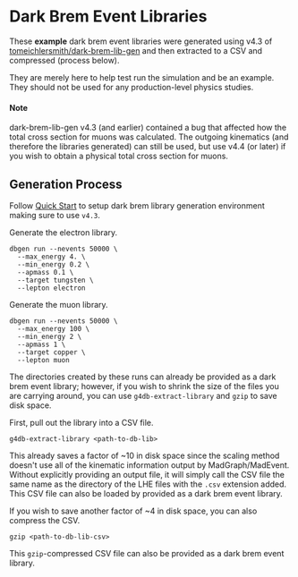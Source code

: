 # Dark Brem Event Libraries

These **example** dark brem event libraries were generated using v4.3 of 
[tomeichlersmith/dark-brem-lib-gen](https://github.com/tomeichlersmith/dark-brem-lib-gen)
and then extracted to a CSV and compressed (process below).

They are merely here to help test run the simulation and be an example.
They should not be used for any production-level physics studies.

#### Note
dark-brem-lib-gen v4.3 (and earlier) contained a bug that affected how the total cross section
for muons was calculated. The outgoing kinematics (and therefore the libraries generated) can still
be used, but use v4.4 (or later) if you wish to obtain a physical total cross section for muons.

## Generation Process
Follow [Quick Start](https://github.com/tomeichlersmith/dark-brem-lib-gen#quick-start)
to setup dark brem library generation environment making sure to use `v4.3`.

Generate the electron library.
```
dbgen run --nevents 50000 \
  --max_energy 4. \
  --min_energy 0.2 \
  --apmass 0.1 \
  --target tungsten \
  --lepton electron
```

Generate the muon library.
```
dbgen run --nevents 50000 \
  --max_energy 100 \
  --min_energy 2 \
  --apmass 1 \
  --target copper \
  --lepton muon
```

The directories created by these runs can already be provided as a dark brem event library;
however, if you wish to shrink the size of the files you are carrying around, you can use
`g4db-extract-library` and `gzip` to save disk space.

First, pull out the library into a CSV file.
```
g4db-extract-library <path-to-db-lib>
```
This already saves a factor of ~10 in disk space since the scaling method doesn't use all
of the kinematic information output by MadGraph/MadEvent. Without explicitly providing
an output file, it will simply call the CSV file the same name as the directory of the 
LHE files with the `.csv` extension added. This CSV file can also be loaded by provided
as a dark brem event library.

If you wish to save another factor of ~4 in disk space, you can also compress the CSV.
```
gzip <path-to-db-lib-csv>
```
This `gzip`-compressed CSV file can also be provided as a dark brem event library.
